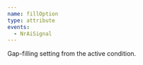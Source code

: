```yaml
---
name: fillOption
type: attribute
events:
  - NrAiSignal
---
```


Gap-filling setting from the active condition.